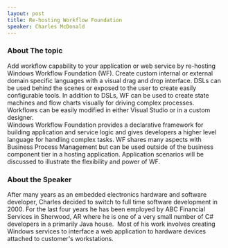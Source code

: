 ```yaml
---
layout: post
title: Re-hosting Workflow Foundation
speaker: Charles McDonald
---
```


### About The topic
Add workflow capability to your application or web service by re-hosting Windows Workflow Foundation (WF). Create custom internal or external domain specific languages with a visual drag and drop interface. DSLs can be used behind the scenes or exposed to the user to create easily configurable tools.  In addition to DSLs, WF can be used to create state machines and flow charts visually for driving complex processes. Workflows can be easily modified in either Visual Studio or in a custom designer.  
Windows Workflow Foundation provides a declarative framework for building application and service logic and gives developers a higher level language for handling complex tasks. WF shares many aspects with Business Process Management but can be used outside of the business component tier in a hosting application. Application scenarios will be discussed to illustrate the flexibility and power of WF.

### About the Speaker
After many years as an embedded electronics hardware and software developer, Charles decided to switch to full time software development in 2000. For the last four years he has been employed by ABC Financial Services in Sherwood, AR where he is one of a very small number of C# developers in a primarily Java house.  Most of his work involves creating Windows services to interface a web application to hardware devices attached to customer's workstations.